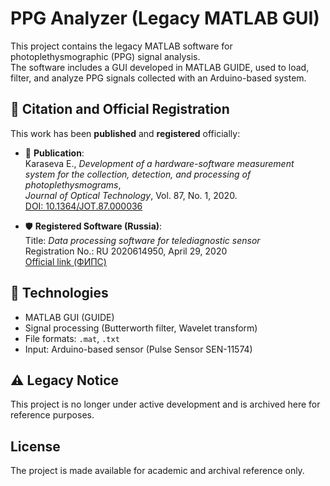 # PPG Analyzer (Legacy MATLAB GUI)

This project contains the legacy MATLAB software for photoplethysmographic (PPG) signal analysis.  
The software includes a GUI developed in MATLAB GUIDE, used to load, filter, and analyze PPG signals collected with an Arduino-based system.

## 📝 Citation and Official Registration

This work has been **published** and **registered** officially:

- 📄 **Publication**:  
  Karaseva E., *Development of a hardware-software measurement system for the collection, detection, and processing of photoplethysmograms*,  
  *Journal of Optical Technology*, Vol. 87, No. 1, 2020.  
  [DOI: 10.1364/JOT.87.000036](https://doi.org/10.1364/JOT.87.000036)

- 🛡️ **Registered Software (Russia)**:  
  Title: *Data processing software for telediagnostic sensor*  
  Registration No.: RU 2020614950, April 29, 2020  
  [Official link (ФИПС)](http://www1.fips.ru/fips_servl/fips_servlet?DB=EVM&DocNumber=2020614950&TypeFile=html)

## 🧠 Technologies

- MATLAB GUI (GUIDE)
- Signal processing (Butterworth filter, Wavelet transform)
- File formats: `.mat`, `.txt`
- Input: Arduino-based sensor (Pulse Sensor SEN-11574)

## ⚠️ Legacy Notice

This project is no longer under active development and is archived here for reference purposes.

## License

The project is made available for academic and archival reference only.
